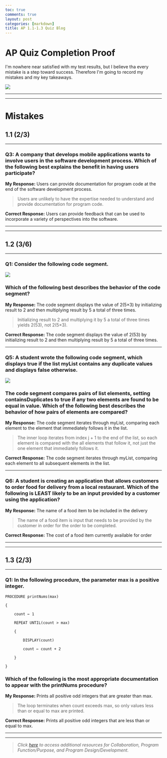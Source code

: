 ```yaml
---
toc: true
comments: true
layout: post
categories: [markdown]
title: AP 1.1-1.3 Quiz Blog
---
```


# AP Quiz Completion Proof


I'm nowhere near satisfied with my test results, but I believe tha every mistake is a step toward success. Therefore I'm going to record my mistakes and my key takeaways. 


![]({{site.baseurl}}/images/approo.png)


---
---

# Mistakes 


## 1.1 (2/3)

---

### Q3: A company that develops mobile applications wants to involve users in the software development process. Which of the following best explains the benefit in having users participate?


**My Response:** Users can provide documentation for program code at the end of the software development process.




> Users are unlikely to have the expertise needed to understand and provide documentation for program code.




**Correct Response:** Users can provide feedback that can be used to incorporate a variety of perspectives into the software.


---
---

## 1.2 (3/6)

---

### Q1: Consider the following code segment.


![]({{site.baseurl}}/images/ssss.png)


### Which of the following best describes the behavior of the code segment?


**My Response:** The code segment displays the value of  2(5×3)  by initializing result to 2 and then multiplying result by 5 a total of three times.




> Initializing result to 2 and multiplying it by 5 a total of three times yields 2(53), not 2(5×3).




**Correct Response:** The code segment displays the value of  2(53)  by initializing result to 2 and then multiplying result by 5 a total of three times.

---

###  Q5: A student wrote the following code segment, which displays true if the list myList contains any duplicate values and displays false otherwise.


![]({{site.baseurl}}/images/aaaa.png)


### The code segment compares pairs of list elements, setting containsDuplicates to true if any two elements are found to be equal in value. Which of the following best describes the behavior of how pairs of elements are compared?


**My Response:** The code segment iterates through myList, comparing each element to the element that immediately follows it in the list.




> The inner loop iterates from index j + 1 to the end of the list, so each element is compared with the all elements that follow it, not just the one element that immediately follows it.




**Correct Response:** The code segment iterates through myList, comparing each element to all subsequent elements in the list.

---

### Q6: A student is creating an application that allows customers to order food for delivery from a local restaurant. Which of the following is LEAST likely to be an input provided by a customer using the application?


**My Response:** The name of a food item to be included in the delivery




> The name of a food item is input that needs to be provided by the customer in order for the order to be completed.




**Correct Response:** The cost of a food item currently available for order


---
---


## 1.3 (2/3)

---

### Q1: In the following procedure, the parameter max is a positive integer.


`PROCEDURE printNums(max)`

`{`

`    count ← 1`
    
`    REPEAT UNTIL(count > max)`

`    {`

`        DISPLAY(count)`

`        count ← count + 2`

`    }`

`}`


### Which of the following is the most appropriate documentation to appear with the printNums procedure?


**My Response:** Prints all positive odd integers that are greater than max.




> The loop terminates when count exceeds max, so only values less than or equal to max are printed.




**Correct Response:** Prints all positive odd integers that are less than or equal to max.


---
---


> *Click [here](https://apclassroom.collegeboard.org/103/home?unit=1) to access additional resources for Collaboration, Program Function/Purpose, and Program Design/Development.*